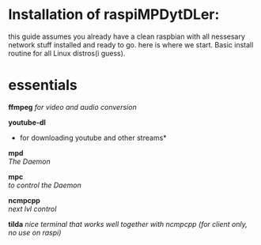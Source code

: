# Installation of raspiMPDytDLer:

this guide assumes you already have a clean raspbian with all nessesary network stuff installed and ready to go. 
here is where we start.
Basic install routine for all Linux distros(i guess).

#  essentials

**ffmpeg** 
*for video and audio conversion*

**youtube-dl**  
* for downloading youtube and other streams*

**mpd**  
*The Daemon*

**mpc**  
*to control the Daemon*

**ncmpcpp**  
*next lvl control*

**tilda**
*nice terminal that works well together with ncmpcpp (for client only, no use on raspi)*



